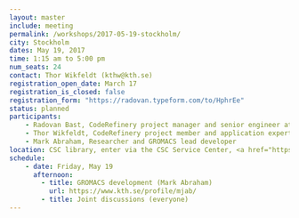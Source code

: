 ```yaml
---
layout: master
include: meeting
permalink: /workshops/2017-05-19-stockholm/
city: Stockholm
dates: May 19, 2017
time: 1:15 am to 5:00 pm
num_seats: 24
contact: Thor Wikfeldt (kthw@kth.se)
registration_open_date: March 17
registration_is_closed: false
registration_form: "https://radovan.typeform.com/to/HphrEe"
status: planned
participants:
    - Radovan Bast, CodeRefinery project manager and senior engineer at UiT, Norway
    - Thor Wikfeldt, CodeRefinery project member and application expert at PDC, Stockholm
    - Mark Abraham, Researcher and GROMACS lead developer
location: CSC library, enter via the CSC Service Center, <a href="https://goo.gl/ZAvu2O" target="_blank">Lindstedtsvägen 3, 4:th floor, KTH Campus</a>. 
schedule:
    - date: Friday, May 19
      afternoon:
        - title: GROMACS development (Mark Abraham)
          url: https://www.kth.se/profile/mjab/
        - title: Joint discussions (everyone)
---
```

